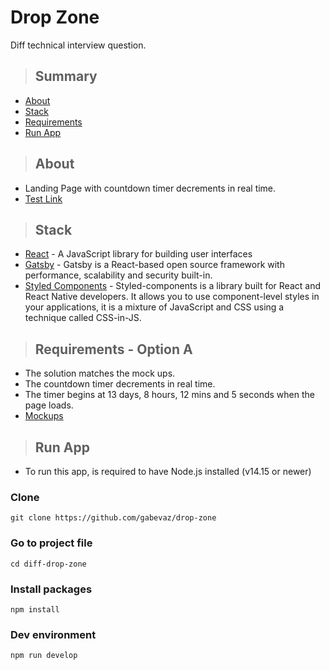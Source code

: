 # Drop Zone
Diff technical interview question.

> ## Summary

- [About](#about)
- [Stack](#stack)
- [Requirements](#requirements)
- [Run App](#run-app)

> ## <a name="about"></a> About

- Landing Page with countdown timer decrements in real time.
- [Test Link](https://github.com/diffagency/drop-zone)

> ## <a name="stack"></a> Stack

- [React](https://reactjs.org/) - A JavaScript library for building user interfaces
- [Gatsby](https://www.gatsbyjs.com/) - Gatsby is a React-based open source framework with performance, scalability and security built-in.
- [Styled Components](https://styled-components.com/) - Styled-components is a library built for React and React Native developers. It allows you to use component-level styles in your applications, it is a mixture of JavaScript and CSS using a technique called CSS-in-JS.

> ## <a name="requirements"></a> Requirements - Option A

- The solution matches the mock ups.
- The countdown timer decrements in real time.
- The timer begins at 13 days, 8 hours, 12 mins and 5 seconds when the page loads.
- [Mockups](https://www.figma.com/file/OGZEMBBrVIM3n2CdBYsdEK/Drop-Zone?node-id=0%3A1)

> ## <a name="run-app"></a> Run App

- To run this app, is required to have Node.js installed (v14.15 or newer)

### Clone

```
git clone https://github.com/gabevaz/drop-zone
```

### Go to project file

```
cd diff-drop-zone
```

### Install packages

```
npm install
```

### Dev environment

```
npm run develop
```
